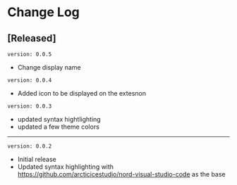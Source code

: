 # Change Log

## [Released]

`version: 0.0.5`

- Change display name

`version: 0.0.4`

- Added icon to be displayed on the extesnon

`version: 0.0.3`

- updated syntax hightlighting
- updated a few theme colors

---

`version: 0.0.2`

- Initial release
- Updated syntax highlighting with https://github.com/arcticicestudio/nord-visual-studio-code as the base
